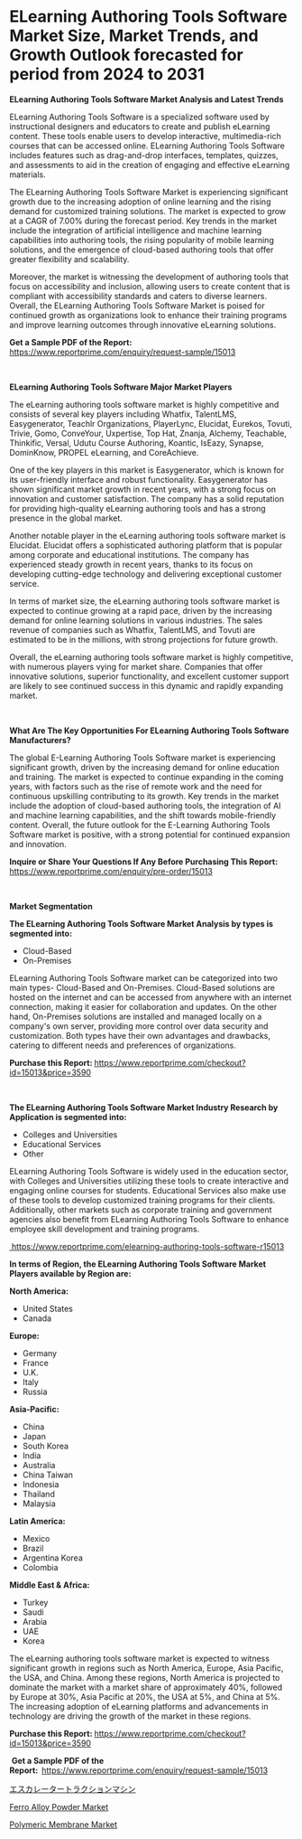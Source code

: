 <p><h1>ELearning Authoring Tools Software Market Size, Market Trends, and Growth Outlook forecasted for period from 2024 to 2031</h1></p><p><strong>ELearning Authoring Tools Software Market Analysis and Latest Trends</strong></p>
<p><p>ELearning Authoring Tools Software is a specialized software used by instructional designers and educators to create and publish eLearning content. These tools enable users to develop interactive, multimedia-rich courses that can be accessed online. ELearning Authoring Tools Software includes features such as drag-and-drop interfaces, templates, quizzes, and assessments to aid in the creation of engaging and effective eLearning materials.</p><p>The ELearning Authoring Tools Software Market is experiencing significant growth due to the increasing adoption of online learning and the rising demand for customized training solutions. The market is expected to grow at a CAGR of 7.00% during the forecast period. Key trends in the market include the integration of artificial intelligence and machine learning capabilities into authoring tools, the rising popularity of mobile learning solutions, and the emergence of cloud-based authoring tools that offer greater flexibility and scalability.</p><p>Moreover, the market is witnessing the development of authoring tools that focus on accessibility and inclusion, allowing users to create content that is compliant with accessibility standards and caters to diverse learners. Overall, the ELearning Authoring Tools Software Market is poised for continued growth as organizations look to enhance their training programs and improve learning outcomes through innovative eLearning solutions.</p></p>
<p><strong>Get a Sample PDF of the Report:&nbsp;</strong> <a href="https://www.reportprime.com/enquiry/request-sample/15013">https://www.reportprime.com/enquiry/request-sample/15013</a></p>
<p>&nbsp;</p>
<p><strong>ELearning Authoring Tools Software Major Market Players</strong></p>
<p><p>The eLearning authoring tools software market is highly competitive and consists of several key players including Whatfix, TalentLMS, Easygenerator, Teachlr Organizations, PlayerLync, Elucidat, Eurekos, Tovuti, Trivie, Gomo, ConveYour, Uxpertise, Top Hat, Znanja, Alchemy, Teachable, Thinkific, Versal, Udutu Course Authoring, Koantic, IsEazy, Synapse, DominKnow, PROPEL eLearning, and CoreAchieve.</p><p>One of the key players in this market is Easygenerator, which is known for its user-friendly interface and robust functionality. Easygenerator has shown significant market growth in recent years, with a strong focus on innovation and customer satisfaction. The company has a solid reputation for providing high-quality eLearning authoring tools and has a strong presence in the global market.</p><p>Another notable player in the eLearning authoring tools software market is Elucidat. Elucidat offers a sophisticated authoring platform that is popular among corporate and educational institutions. The company has experienced steady growth in recent years, thanks to its focus on developing cutting-edge technology and delivering exceptional customer service.</p><p>In terms of market size, the eLearning authoring tools software market is expected to continue growing at a rapid pace, driven by the increasing demand for online learning solutions in various industries. The sales revenue of companies such as Whatfix, TalentLMS, and Tovuti are estimated to be in the millions, with strong projections for future growth.</p><p>Overall, the eLearning authoring tools software market is highly competitive, with numerous players vying for market share. Companies that offer innovative solutions, superior functionality, and excellent customer support are likely to see continued success in this dynamic and rapidly expanding market.</p></p>
<p>&nbsp;</p>
<p><strong>What Are The Key Opportunities For ELearning Authoring Tools Software Manufacturers?</strong></p>
<p><p>The global E-Learning Authoring Tools Software market is experiencing significant growth, driven by the increasing demand for online education and training. The market is expected to continue expanding in the coming years, with factors such as the rise of remote work and the need for continuous upskilling contributing to its growth. Key trends in the market include the adoption of cloud-based authoring tools, the integration of AI and machine learning capabilities, and the shift towards mobile-friendly content. Overall, the future outlook for the E-Learning Authoring Tools Software market is positive, with a strong potential for continued expansion and innovation.</p></p>
<p><strong>Inquire or Share Your Questions If Any Before Purchasing This Report:</strong> <a href="https://www.reportprime.com/enquiry/pre-order/15013">https://www.reportprime.com/enquiry/pre-order/15013</a></p>
<p>&nbsp;</p>
<p><strong>Market Segmentation</strong></p>
<p><strong>The ELearning Authoring Tools Software Market Analysis by types is segmented into:</strong></p>
<p><ul><li>Cloud-Based</li><li>On-Premises</li></ul></p>
<p><p>ELearning Authoring Tools Software market can be categorized into two main types- Cloud-Based and On-Premises. Cloud-Based solutions are hosted on the internet and can be accessed from anywhere with an internet connection, making it easier for collaboration and updates. On the other hand, On-Premises solutions are installed and managed locally on a company's own server, providing more control over data security and customization. Both types have their own advantages and drawbacks, catering to different needs and preferences of organizations.</p></p>
<p><strong>Purchase this Report:&nbsp;</strong><a href="https://www.reportprime.com/checkout?id=15013&price=3590">https://www.reportprime.com/checkout?id=15013&price=3590</a></p>
<p>&nbsp;</p>
<p><strong>The ELearning Authoring Tools Software Market Industry Research by Application is segmented into:</strong></p>
<p><ul><li>Colleges and Universities</li><li>Educational Services</li><li>Other</li></ul></p>
<p><p>ELearning Authoring Tools Software is widely used in the education sector, with Colleges and Universities utilizing these tools to create interactive and engaging online courses for students. Educational Services also make use of these tools to develop customized training programs for their clients. Additionally, other markets such as corporate training and government agencies also benefit from ELearning Authoring Tools Software to enhance employee skill development and training programs.</p></p>
<p><a href="https://www.reportprime.com/elearning-authoring-tools-software-r15013">&nbsp;https://www.reportprime.com/elearning-authoring-tools-software-r15013</a></p>
<p><strong>In terms of Region, the ELearning Authoring Tools Software Market Players available by Region are:</strong></p>
<p>
    <p> <strong> North America: </strong>
        <ul>
            <li>United States</li>
            <li>Canada</li>
        </ul>
        </p> 
    <p> <strong> Europe: </strong>
        <ul>
            <li>Germany</li>
            <li>France</li>
            <li>U.K.</li>
            <li>Italy</li>
            <li>Russia</li>
        </ul>
        </p> 
    <p> <strong> Asia-Pacific: </strong>
        <ul>
            <li>China</li>
            <li>Japan</li>
            <li>South Korea</li>
            <li>India</li>
            <li>Australia</li>
            <li>China Taiwan</li>
            <li>Indonesia</li>
            <li>Thailand</li>
            <li>Malaysia</li>
        </ul>
        </p> 
    <p> <strong> Latin America: </strong>
        <ul>
            <li>Mexico</li>
            <li>Brazil</li>
            <li>Argentina Korea</li>
            <li>Colombia</li>
        </ul>
        </p> 
    <p> <strong> Middle East & Africa: </strong>
        <ul>
            <li>Turkey</li>
            <li>Saudi</li>
            <li>Arabia</li>
            <li>UAE</li>
            <li>Korea</li>
        </ul>
    </p>
    </p>
<p><p>The eLearning authoring tools software market is expected to witness significant growth in regions such as North America, Europe, Asia Pacific, the USA, and China. Among these regions, North America is projected to dominate the market with a market share of approximately 40%, followed by Europe at 30%, Asia Pacific at 20%, the USA at 5%, and China at 5%. The increasing adoption of eLearning platforms and advancements in technology are driving the growth of the market in these regions.</p></p>
<p><strong>Purchase this Report: </strong><a href="https://www.reportprime.com/checkout?id=15013&price=3590">https://www.reportprime.com/checkout?id=15013&price=3590</a></p>
<p>&nbsp;<strong>Get a Sample PDF of the Report:&nbsp;&nbsp;</strong><a href="https://www.reportprime.com/enquiry/request-sample/15013">https://www.reportprime.com/enquiry/request-sample/15013</a></p>
<p><strong></strong></p>
<p><p><a href="https://github.com/one-cool-chick/Market-Research-Report-List-1/blob/main/739387225771.md">エスカレータートラクションマシン</a></p><p><a href="https://www.linkedin.com/pulse/ferro-alloy-powder-market-comprehensive-report-its-share-14gge?trackingId=9wpnR79B%2FFE9zHWPVFtLhA%3D%3D">Ferro Alloy Powder Market</a></p><p><a href="https://www.linkedin.com/pulse/polymeric-membrane-market-comprehensive-report-its-share-qrvpe?trackingId=ap%2Fqm8wiU7Ncr3DgXA67Aw%3D%3D">Polymeric Membrane Market</a></p></p>